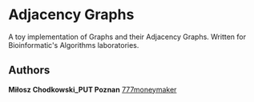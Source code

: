 # Adjacency Graphs
A toy implementation of Graphs and their Adjacency Graphs. 
Written for Bioinformatic's Algorithms laboratories.

Authors
-----
**Miłosz Chodkowski_PUT Poznan** [777moneymaker](https://github.com/777moneymaker)
